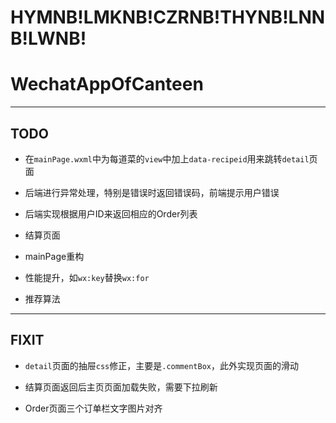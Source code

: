 # HYMNB!LMKNB!CZRNB!THYNB!LNNB!LWNB!

# WechatAppOfCanteen

***

## TODO

* 在`mainPage.wxml`中为每道菜的`view`中加上`data-recipeid`用来跳转`detail`页面

* 后端进行异常处理，特别是错误时返回错误码，前端提示用户错误

* 后端实现根据用户ID来返回相应的Order列表

* 结算页面

* mainPage重构

* 性能提升，如`wx:key`替换`wx:for`

* 推荐算法

***

## FIXIT

* `detail`页面的抽屉`css`修正，主要是`.commentBox`，此外实现页面的滑动

* 结算页面返回后主页页面加载失败，需要下拉刷新

* Order页面三个订单栏文字图片对齐
